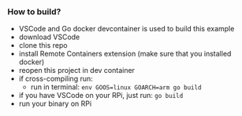 ### How to build?

- VSCode and Go docker devcontainer is used to build this example
- download VSCode
- clone this repo
- install Remote Containers extension (make sure that you installed docker)
- reopen this project in dev container
- if cross-compiling run:
  - run in terminal:  `env GOOS=linux GOARCH=arm go build`
- if you have VSCode on your RPi, just run: `go build`
- run your binary on RPi